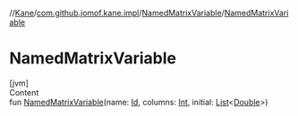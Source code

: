 //[Kane](../../index.md)/[com.github.jomof.kane.impl](../index.md)/[NamedMatrixVariable](index.md)/[NamedMatrixVariable](-named-matrix-variable.md)



# NamedMatrixVariable  
[jvm]  
Content  
fun [NamedMatrixVariable](-named-matrix-variable.md)(name: [Id](../index.md#%5Bcom.github.jomof.kane.impl%2FId%2F%2F%2FPointingToDeclaration%2F%5D%2FClasslikes%2F-245655576), columns: [Int](https://kotlinlang.org/api/latest/jvm/stdlib/kotlin/-int/index.html), initial: [List](https://kotlinlang.org/api/latest/jvm/stdlib/kotlin.collections/-list/index.html)<[Double](https://kotlinlang.org/api/latest/jvm/stdlib/kotlin/-double/index.html)>)  



